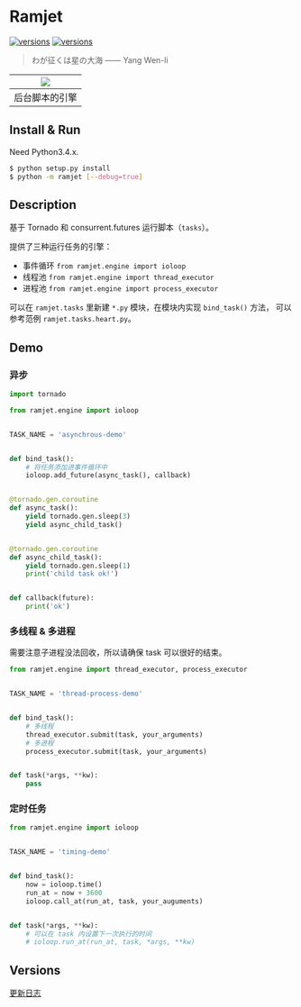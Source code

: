 Ramjet
===

[![versions](https://img.shields.io/badge/version-v1.1-blue.svg)]()
[![versions](https://img.shields.io/badge/license-MIT/Apache-blue.svg)]()

> わが征くは星の大海 —— Yang Wen-li

| ![](http://7xjvpy.dl1.z0.glb.clouddn.com/ramjet.jpg) |
|:--:|
| 后台脚本的引擎 |


## Install & Run

Need Python3.4.x.

```sh
$ python setup.py install
$ python -m ramjet [--debug=true]
```


## Description

基于 Tornado 和 consurrent.futures 运行脚本（`tasks`）。

提供了三种运行任务的引擎：

  - 事件循环 `from ramjet.engine import ioloop`
  - 线程池 `from ramjet.engine import thread_executor`
  - 进程池 `from ramjet.engine import process_executor`

可以在 `ramjet.tasks` 里新建 `*.py` 模块，在模块内实现 `bind_task()` 方法，
可以参考范例 `ramjet.tasks.heart.py`。


## Demo

### 异步

```py
import tornado

from ramjet.engine import ioloop


TASK_NAME = 'asynchrous-demo'


def bind_task():
    # 将任务添加进事件循环中
    ioloop.add_future(async_task(), callback)


@tornado.gen.coroutine
def async_task():
    yield tornado.gen.sleep(3)
    yield async_child_task()


@tornado.gen.coroutine
def async_child_task():
    yield tornado.gen.sleep(1)
    print('child task ok!')


def callback(future):
    print('ok')

```

### 多线程 & 多进程

需要注意子进程没法回收，所以请确保 task 可以很好的结束。

```py
from ramjet.engine import thread_executor, process_executor


TASK_NAME = 'thread-process-demo'


def bind_task():
    # 多线程
    thread_executor.submit(task, your_arguments)
    # 多进程
    process_executor.submit(task, your_arguments)


def task(*args, **kw):
    pass

```

### 定时任务

```py
from ramjet.engine import ioloop


TASK_NAME = 'timing-demo'


def bind_task():
    now = ioloop.time()
    run_at = now + 3600
    ioloop.call_at(run_at, task, your_auguments)


def task(*args, **kw):
    # 可以在 task 内设置下一次执行的时间
    # ioloop.run_at(run_at, task, *args, **kw)
```

## Versions

[更新日志](https://github.com/Laisky/ramjet/blob/master/docs/versions.md)
